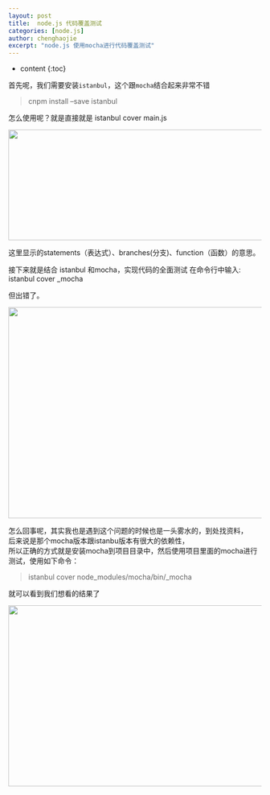 ```yaml
---
layout: post
title:  node.js 代码覆盖测试
categories: [node.js]
author: chenghaojie
excerpt: "node.js 使用mocha进行代码覆盖测试"
---
```



* content
{:toc}


首先呢，我们需要安装`istanbul`，这个跟`mocha`结合起来非常不错
>cnpm install –save istanbul

怎么使用呢？就是直接就是
istanbul cover main.js

<img class="" title="node.js" src="https://raw.githubusercontent.com/ichenghaojie/ichenghaojie.github.io/master/images/nodejs-debug-1.png" alt="" width="640" height="220" />

这里显示的statements（表达式）、branches(分支)、function（函数）的意思。

接下来就是结合 istanbul 和mocha，实现代码的全面测试
在命令行中输入:
istanbul cover _mocha

但出错了。

<img class="" title="node.js" src="https://raw.githubusercontent.com/ichenghaojie/ichenghaojie.github.io/master/images/nodejs-debug-2.png" alt="" width="640" height="420" />

怎么回事呢，其实我也是遇到这个问题的时候也是一头雾水的，到处找资料，</br>
后来说是那个mocha版本跟istanbu版本有很大的依赖性，</br>
所以正确的方式就是安装mocha到项目目录中，然后使用项目里面的mocha进行测试，使用如下命令：
>istanbul cover node_modules/mocha/bin/_mocha

就可以看到我们想看的结果了

<img class="" title="node.js" src="https://raw.githubusercontent.com/ichenghaojie/ichenghaojie.github.io/master/images/nodejs-debug-3.png" alt="" width="640" height="360" />